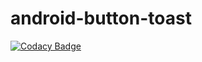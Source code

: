 # android-button-toast
[![Codacy Badge](https://api.codacy.com/project/badge/Grade/1b7eda7b0e9c45e7b16b1a2637053256)](https://app.codacy.com/gh/debacodex/android-button-toast?utm_source=github.com&utm_medium=referral&utm_content=debacodex/android-button-toast&utm_campaign=Badge_Grade)